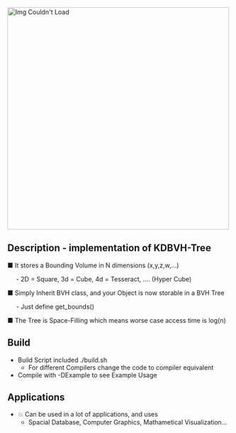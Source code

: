 <img src="https://user-images.githubusercontent.com/60249504/147365454-ec78a07c-8121-4341-b229-825325cf4b92.gif" alt="Img Couldn't Load" width="500">

## Description - implementation of KDBVH-Tree

■ It stores a Bounding Volume in N dimensions (x,y,z,w,...)  

&nbsp;&nbsp;&nbsp;&nbsp;&nbsp;- 2D = Square, 3d = Cube, 4d = Tesseract, .... (Hyper Cube)  

■ Simply Inherit BVH class, and your Object is now storable in a BVH Tree  

&nbsp;&nbsp;&nbsp;&nbsp;&nbsp;- Just define get_bounds()  

■ The Tree is Space-Filling which means worse case access time is log(n)  

## Build

- Build Script included ./build.sh
  - For different Compilers change the code to compiler equivalent
- Compile with -DExample to see Example Usage
      
## Applications 
- :collision: Can be used in a lot of applications, and uses
  - Spacial Database, Computer Graphics, Mathametical Visualization...

